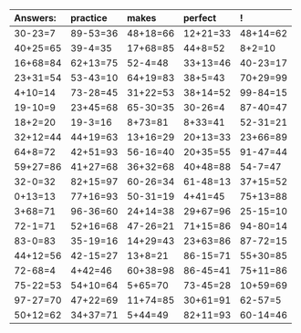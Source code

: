 | Answers: | practice | makes | perfect | ! |
| :--- | :--- | :--- | :--- | :--- |
| 30-23=7 | 89-53=36 | 48+18=66 | 12+21=33 | 48+14=62 | 
| 40+25=65 | 39-4=35 | 17+68=85 | 44+8=52 | 8+2=10 | 
| 16+68=84 | 62+13=75 | 52-4=48 | 33+13=46 | 40-23=17 | 
| 23+31=54 | 53-43=10 | 64+19=83 | 38+5=43 | 70+29=99 | 
| 4+10=14 | 73-28=45 | 31+22=53 | 38+14=52 | 99-84=15 | 
| 19-10=9 | 23+45=68 | 65-30=35 | 30-26=4 | 87-40=47 | 
| 18+2=20 | 19-3=16 | 8+73=81 | 8+33=41 | 52-31=21 | 
| 32+12=44 | 44+19=63 | 13+16=29 | 20+13=33 | 23+66=89 | 
| 64+8=72 | 42+51=93 | 56-16=40 | 20+35=55 | 91-47=44 | 
| 59+27=86 | 41+27=68 | 36+32=68 | 40+48=88 | 54-7=47 | 
| 32-0=32 | 82+15=97 | 60-26=34 | 61-48=13 | 37+15=52 | 
| 0+13=13 | 77+16=93 | 50-31=19 | 4+41=45 | 75+13=88 | 
| 3+68=71 | 96-36=60 | 24+14=38 | 29+67=96 | 25-15=10 | 
| 72-1=71 | 52+16=68 | 47-26=21 | 71+15=86 | 94-80=14 | 
| 83-0=83 | 35-19=16 | 14+29=43 | 23+63=86 | 87-72=15 | 
| 44+12=56 | 42-15=27 | 13+8=21 | 86-15=71 | 55+30=85 | 
| 72-68=4 | 4+42=46 | 60+38=98 | 86-45=41 | 75+11=86 | 
| 75-22=53 | 54+10=64 | 5+65=70 | 73-45=28 | 10+59=69 | 
| 97-27=70 | 47+22=69 | 11+74=85 | 30+61=91 | 62-57=5 | 
| 50+12=62 | 34+37=71 | 5+44=49 | 82+11=93 | 60-14=46 | 
